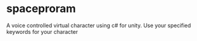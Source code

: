 # spaceproram
A voice controlled virtual character using c# for unity.
Use your specified keywords for your character
